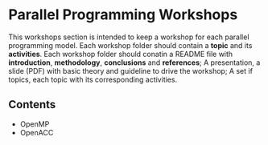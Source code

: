 # Parallel Programming Workshops

This workshops section is intended to keep a workshop for each parallel programming model. Each workshop folder should contain a **topic** and its **activities**. Each workshop folder should conatin a README file with **introduction**, **methodology**, **conclusions** and **references**; A presentation, a slide (PDF) with basic theory and guideline to drive the workshop; A set if topics, each topic with its corresponding activities.

## Contents

* OpenMP
* OpenACC